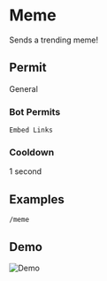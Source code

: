 # Meme
Sends a trending meme!

## Permit
General
### Bot Permits
`Embed Links`
### Cooldown
1 second
## Examples
`/meme`
## Demo 
![Demo](https://i.ibb.co/RSDjSh5/meme.gif)

